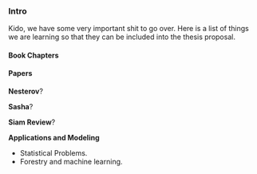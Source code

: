 ### **Intro**

Kido, we have some very important shit to go over. 
Here is a list of things we are learning so that they can be included into the thesis proposal. 

#### **Book Chapters**

#### Papers

**Nesterov**? 

**Sasha**? 

**Siam Review**? 

**Applications and Modeling**

- Statistical Problems. 
- Forestry and machine learning. 

